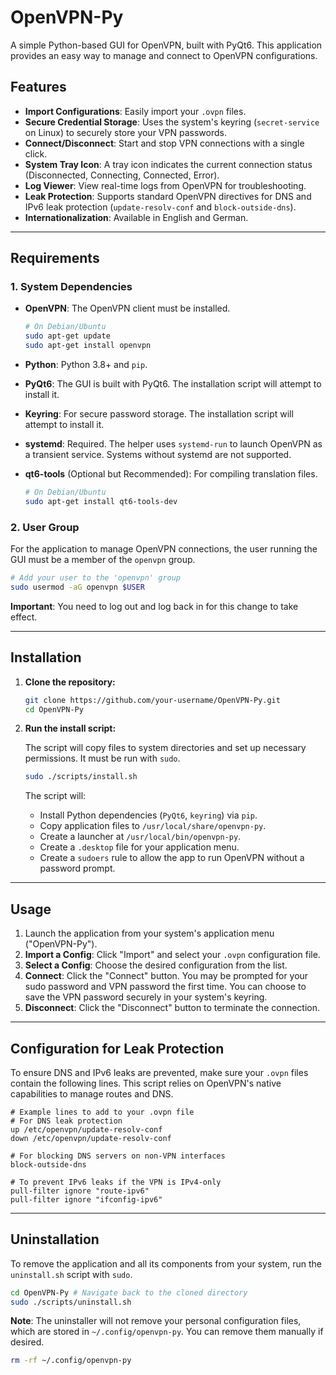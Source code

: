 # OpenVPN-Py

A simple Python-based GUI for OpenVPN, built with PyQt6. This application provides an easy way to manage and connect to OpenVPN configurations.

## Features

- **Import Configurations**: Easily import your `.ovpn` files.
- **Secure Credential Storage**: Uses the system's keyring (`secret-service` on Linux) to securely store your VPN passwords.
- **Connect/Disconnect**: Start and stop VPN connections with a single click.
- **System Tray Icon**: A tray icon indicates the current connection status (Disconnected, Connecting, Connected, Error).
- **Log Viewer**: View real-time logs from OpenVPN for troubleshooting.
- **Leak Protection**: Supports standard OpenVPN directives for DNS and IPv6 leak protection (`update-resolv-conf` and `block-outside-dns`).
- **Internationalization**: Available in English and German.

---

## Requirements

### 1. System Dependencies

- **OpenVPN**: The OpenVPN client must be installed.

  ```bash
  # On Debian/Ubuntu
  sudo apt-get update
  sudo apt-get install openvpn
  ```

- **Python**: Python 3.8+ and `pip`.
- **PyQt6**: The GUI is built with PyQt6. The installation script will attempt to install it.
- **Keyring**: For secure password storage. The installation script will attempt to install it.
- **systemd**: Required. The helper uses `systemd-run` to launch OpenVPN as a transient service. Systems without systemd are not supported.
- **qt6-tools** (Optional but Recommended): For compiling translation files.

  ```bash
  # On Debian/Ubuntu
  sudo apt-get install qt6-tools-dev
  ```

### 2. User Group

For the application to manage OpenVPN connections, the user running the GUI must be a member of the `openvpn` group.

```bash
# Add your user to the 'openvpn' group
sudo usermod -aG openvpn $USER
```

**Important**: You need to log out and log back in for this change to take effect.

---

## Installation

1. **Clone the repository:**

   ```bash
   git clone https://github.com/your-username/OpenVPN-Py.git
   cd OpenVPN-Py
   ```

2. **Run the install script:**

   The script will copy files to system directories and set up necessary permissions. It must be run with `sudo`.

   ```bash
   sudo ./scripts/install.sh
   ```

   The script will:

   - Install Python dependencies (`PyQt6`, `keyring`) via `pip`.
   - Copy application files to `/usr/local/share/openvpn-py`.
   - Create a launcher at `/usr/local/bin/openvpn-py`.
   - Create a `.desktop` file for your application menu.
   - Create a `sudoers` rule to allow the app to run OpenVPN without a password prompt.

---

## Usage

1. Launch the application from your system's application menu ("OpenVPN-Py").
2. **Import a Config**: Click "Import" and select your `.ovpn` configuration file.
3. **Select a Config**: Choose the desired configuration from the list.
4. **Connect**: Click the "Connect" button. You may be prompted for your sudo password and VPN password the first time. You can choose to save the VPN password securely in your system's keyring.
5. **Disconnect**: Click the "Disconnect" button to terminate the connection.

---

## Configuration for Leak Protection

To ensure DNS and IPv6 leaks are prevented, make sure your `.ovpn` files contain the following lines. This script relies on OpenVPN's native capabilities to manage routes and DNS.

```
# Example lines to add to your .ovpn file
# For DNS leak protection
up /etc/openvpn/update-resolv-conf
down /etc/openvpn/update-resolv-conf

# For blocking DNS servers on non-VPN interfaces
block-outside-dns

# To prevent IPv6 leaks if the VPN is IPv4-only
pull-filter ignore "route-ipv6"
pull-filter ignore "ifconfig-ipv6"
```

---

## Uninstallation

To remove the application and all its components from your system, run the `uninstall.sh` script with `sudo`.

```bash
cd OpenVPN-Py # Navigate back to the cloned directory
sudo ./scripts/uninstall.sh
```

**Note**: The uninstaller will not remove your personal configuration files, which are stored in `~/.config/openvpn-py`. You can remove them manually if desired.

```bash
rm -rf ~/.config/openvpn-py